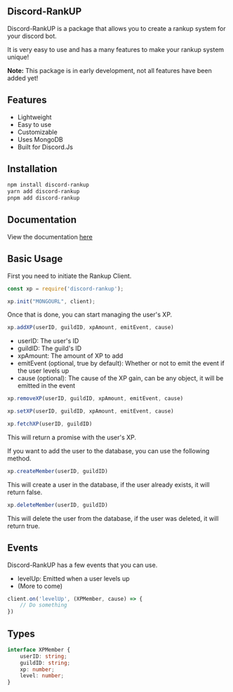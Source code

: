 Discord-RankUP
--------------

Discord-RankUP is a package that allows you to create a rankup system for your discord bot.

It is very easy to use and has a many features to make your rankup system unique!

**Note:** This package is in early development, not all features have been added yet!

## Features

- Lightweight
- Easy to use
- Customizable
- Uses MongoDB
- Built for Discord.Js

## Installation

```bash
npm install discord-rankup
yarn add discord-rankup
pnpm add discord-rankup
```

## Documentation

View the documentation [here](https://discord-rankup.js.org)

## Basic Usage

First you need to initiate the Rankup Client.

```js
const xp = require('discord-rankup');

xp.init("MONGOURL", client);
```

Once that is done, you can start managing the user's XP.

```js
xp.addXP(userID, guildID, xpAmount, emitEvent, cause)
```

- userID: The user's ID
- guildID: The guild's ID
- xpAmount: The amount of XP to add
- emitEvent (optional, true by default): Whether or not to emit the event if the user levels up
- cause (optional): The cause of the XP gain, can be any object, it will be emitted in the event

```js
xp.removeXP(userID, guildID, xpAmount, emitEvent, cause)
```

```js
xp.setXP(userID, guildID, xpAmount, emitEvent, cause)
```

```js
xp.fetchXP(userID, guildID)
```

This will return a promise with the user's XP.


If you want to add the user to the database, you can use the following method.

```js
xp.createMember(userID, guildID)
```

This will create a user in the database, if the user already exists, it will return false.

```js
xp.deleteMember(userID, guildID)
```

This will delete the user from the database, if the user was deleted, it will return true.

## Events

Discord-RankUP has a few events that you can use.

- levelUp: Emitted when a user levels up
- (More to come)

```js
client.on('levelUp', (XPMember, cause) => {
    // Do something
})
```

## Types

```ts
interface XPMember {
    userID: string;
    guildID: string;
    xp: number;
    level: number;
}
```